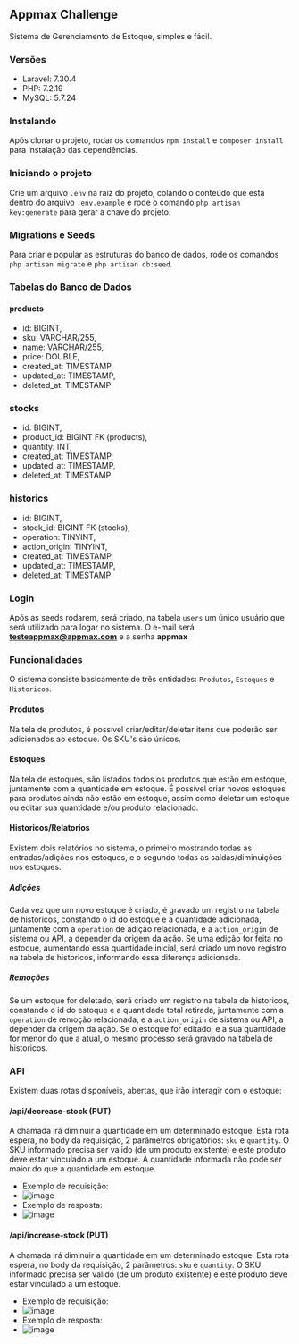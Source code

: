 ## Appmax Challenge
Sistema de Gerenciamento de Estoque, simples e fácil.

### Versões
- Laravel: 7.30.4
- PHP: 7.2.19
- MySQL: 5.7.24

### Instalando
Após clonar o projeto, rodar os comandos ``npm install`` e ``composer install`` para instalação das dependências.

### Iniciando o projeto
Crie um arquivo ``.env`` na raiz do projeto, colando o conteúdo que está dentro do arquivo ``.env.example`` e rode o comando ``php artisan key:generate`` para gerar a chave do projeto.

### Migrations e Seeds
Para criar e popular as estruturas do banco de dados, rode os comandos ``php artisan migrate`` e ``php artisan db:seed``.

### Tabelas do Banco de Dados
#### products
- id: BIGINT,
- sku: VARCHAR/255,
- name: VARCHAR/255,
- price: DOUBLE,
- created_at: TIMESTAMP,
- updated_at: TIMESTAMP,
- deleted_at: TIMESTAMP

### stocks
- id: BIGINT,
- product_id: BIGINT FK (products),
- quantity: INT,
- created_at: TIMESTAMP,
- updated_at: TIMESTAMP,
- deleted_at: TIMESTAMP

### historics
- id: BIGINT,
- stock_id: BIGINT FK (stocks),
- operation: TINYINT,
- action_origin: TINYINT,
- created_at: TIMESTAMP,
- updated_at: TIMESTAMP,
- deleted_at: TIMESTAMP

### Login
Após as seeds rodarem, será criado, na tabela ``users`` um único usuário que será utilizado para logar no sistema. O e-mail será <b>testeappmax@appmax.com</b> e a senha <b>appmax</b>

### Funcionalidades
O sistema consiste basicamente de três entidades: ``Produtos``, ``Estoques`` e ``Historicos``.

#### Produtos
Na tela de produtos, é possível criar/editar/deletar itens que poderão ser adicionados ao estoque. Os SKU's são únicos.

#### Estoques
Na tela de estoques, são listados todos os produtos que estão em estoque, juntamente com a quantidade em estoque. É possível criar novos estoques para produtos ainda não estão em estoque, assim como deletar um estoque ou editar sua quantidade e/ou produto relacionado.

#### Historicos/Relatorios
Existem dois relatórios no sistema, o primeiro mostrando todas as entradas/adições nos estoques, e o segundo todas as saídas/diminuições nos estoques.

##### Adições
Cada vez que um novo estoque é criado, é gravado um registro na tabela de historicos, constando o id do estoque e a quantidade adicionada, juntamente com a ``operation`` de adição relacionada, e a ``action_origin`` de sistema ou API, a depender da origem da ação. Se uma edição for feita no estoque, aumentando essa quantidade inicial, será criado um novo registro na tabela de historicos, informando essa diferença adicionada.

##### Remoções
Se um estoque for deletado, será criado um registro na tabela de historicos, constando o id do estoque e a quantidade total retirada, juntamente com a ``operation`` de remoção relacionada, e a ``action_origin`` de sistema ou API, a depender da origem da ação. Se o estoque for editado, e a sua quantidade for menor do que a atual, o mesmo processo será gravado na tabela de historicos.

### API
Existem duas rotas disponíveis, abertas, que irão interagir com o estoque:

#### /api/decrease-stock (PUT)
A chamada irá diminuir a quantidade em um determinado estoque. Esta rota espera, no body da requisição, 2 parâmetros obrigatórios: ``sku`` e ``quantity``. O SKU informado precisa ser valido (de um produto existente) e este produto deve estar vinculado a um estoque. A quantidade informada não pode ser maior do que a quantidade em estoque.
- Exemplo de requisição:
- ![image](https://user-images.githubusercontent.com/70228491/111939831-0e11fd00-8aac-11eb-838f-75ff0fedd5cb.png)
- Exemplo de resposta:
- ![image](https://user-images.githubusercontent.com/70228491/111939870-2255fa00-8aac-11eb-8144-dc6b31bc3973.png)

#### /api/increase-stock (PUT)
A chamada irá diminuir a quantidade em um determinado estoque. Esta rota espera, no body da requisição, 2 parâmetros: ``sku`` e ``quantity``. O SKU informado precisa ser valido (de um produto existente) e este produto deve estar vinculado a um estoque.
- Exemplo de requisição:
- ![image](https://user-images.githubusercontent.com/70228491/111939956-55988900-8aac-11eb-80c9-2e0691a481f0.png)
- Exemplo de resposta:
- ![image](https://user-images.githubusercontent.com/70228491/111939985-63e6a500-8aac-11eb-8602-ff4beb240968.png)


